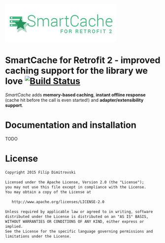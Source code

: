 ![](logo.png)

SmartCache for Retrofit 2 - improved caching support for the library we love [![Build Status](https://travis-ci.org/dimitrovskif/Retrofit-SmartCache.svg?branch=master)](https://travis-ci.org/dimitrovskif/Retrofit-SmartCache)
==========

*SmartCache* adds **memory-based caching**, **instant offline response** (cache hit before the call is even started!) and **adapter/extensibility support**.

Documentation and installation
==============================

TODO

License
=======

    Copyright 2015 Filip Dimitrovski

    Licensed under the Apache License, Version 2.0 (the "License");
    you may not use this file except in compliance with the License.
    You may obtain a copy of the License at

       http://www.apache.org/licenses/LICENSE-2.0

    Unless required by applicable law or agreed to in writing, software
    distributed under the License is distributed on an "AS IS" BASIS,
    WITHOUT WARRANTIES OR CONDITIONS OF ANY KIND, either express or implied.
    See the License for the specific language governing permissions and
    limitations under the License.